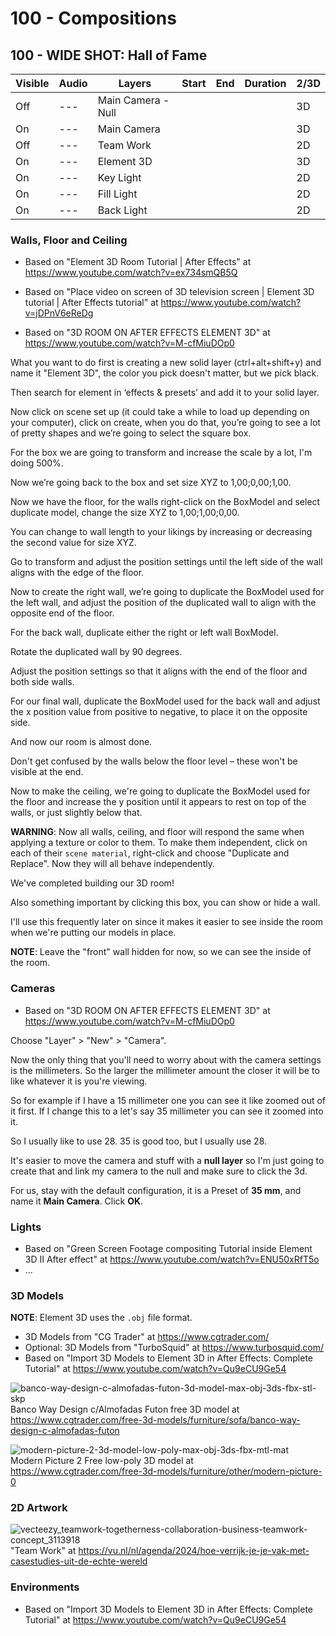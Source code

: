# 100 - Compositions

## 100 - WIDE SHOT: Hall of Fame

| Visible| Audio | Layers | Start | End | Duration | 2/3D |
| --- | --- | --- | --- | --- | --- | --- |
| Off | --- | Main Camera - Null | | | | 3D |
| On | --- | Main Camera | | | | 3D |
| Off | --- | Team Work | | | | 2D |
| On | --- | Element 3D | | | | 3D |
| On | --- | Key Light | | | | 2D |
| On | --- | Fill Light | | | | 2D |
| On | --- | Back Light | | | | 2D |

### Walls, Floor and Ceiling

- Based on "Element 3D Room Tutorial | After Effects" at https://www.youtube.com/watch?v=ex734smQB5Q

- Based on "Place video on screen of 3D television screen | Element 3D tutorial | After Effects tutorial" at https://www.youtube.com/watch?v=jDPnV6eReDg

- Based on "3D ROOM ON AFTER EFFECTS ELEMENT 3D" at https://www.youtube.com/watch?v=M-cfMiuDOp0

What you want to do first is creating a new solid layer (ctrl+alt+shift+y) and name it "Element 3D", the color you pick doesn't matter, but we pick black.

Then search for element in ‘effects & presets’ and add it to your solid layer.

Now click on scene set up (it could take a while to load up depending on your computer), click on create, when you do that, you’re going to see a lot of pretty shapes and we’re going to select the square box.

For the box we are going to transform and increase the scale by a lot, I'm doing 500%.

Now we’re going back to the box and set size XYZ to 1,00;0,00;1,00.

Now we have the floor, for the walls right-click on the BoxModel and select duplicate model, change the size XYZ to 1,00;1,00;0,00.

You can change to wall length to your likings by increasing or decreasing the second value for size XYZ.

Go to transform and adjust the position settings until the left side of the wall aligns with the edge of the floor.

Now to create the right wall, we’re going to duplicate the BoxModel used for the left wall, and adjust the position of the duplicated wall to align with the opposite end of the floor.

For the back wall, duplicate either the right or left wall BoxModel.

Rotate the duplicated wall by 90 degrees.

Adjust the position settings so that it aligns with the end of the floor and both side walls.

For our final wall, duplicate the BoxModel used for the back wall and adjust the x position value from positive to negative, to place it on the opposite side.

And now our room is almost done. 

Don't get confused by the walls below the floor level – these won't be visible at the end.

Now to make the ceiling, we're going to duplicate the BoxModel used for the floor and increase the y position until it appears to rest on top of the walls, or just slightly below that.

**WARNING**: Now all walls, ceiling, and floor will respond the same when applying a texture or color to them. To make them independent, click on each of their ```scene material```, right-click and choose "Duplicate and Replace". Now they will all behave independently.

We've completed building our 3D room!

Also something important by clicking this box, you can show or hide a wall.

I'll use this frequently later on since it makes it easier to see inside the room when we're putting our models in place.

**NOTE**: Leave the "front" wall hidden for now, so we can see the inside of the room.

### Cameras

- Based on "3D ROOM ON AFTER EFFECTS ELEMENT 3D" at https://www.youtube.com/watch?v=M-cfMiuDOp0

Choose "Layer" > "New" > "Camera".

Now the only thing that you'll need to worry about with the camera settings is the millimeters. So the larger the millimeter amount the closer it will be to like whatever it is you're viewing.

So for example if I have a 15 millimeter one you can see it like zoomed out of it first. If I change this to a let's say 35 millimeter you can see it zoomed into it. 

So I usually like to use 28. 35 is good too, but I usually use 28. 

It's easier to move the camera and stuff with a **null layer** so I'm just going to create that and link my camera to the null and make sure to click the 3d.

For us, stay with the default configuration, it is a Preset of **35 mm**, and name it **Main Camera**. Click **OK**.

### Lights

- Based on "Green Screen Footage compositing Tutorial inside Element 3D II After effect" at https://www.youtube.com/watch?v=ENU50xRfT5o
- ...

### 3D Models

**NOTE**: Element 3D uses the ```.obj``` file format.

- 3D Models from "CG Trader" at https://www.cgtrader.com/
- Optional: 3D Models from "TurboSquid" at https://www.turbosquid.com/
- Based on "Import 3D Models to Element 3D in After Effects: Complete Tutorial" at https://www.youtube.com/watch?v=Qu9eCU9Ge54

![banco-way-design-c-almofadas-futon-3d-model-max-obj-3ds-fbx-stl-skp](https://github.com/user-attachments/assets/71298b25-8574-415e-827e-26bc72a061de)<br/>
Banco Way Design c/Almofadas Futon free 3D model at https://www.cgtrader.com/free-3d-models/furniture/sofa/banco-way-design-c-almofadas-futon

![modern-picture-2-3d-model-low-poly-max-obj-3ds-fbx-mtl-mat](https://github.com/user-attachments/assets/eb2e24a6-abd8-4164-b68c-ed42c4cb5be5)<br/>
Modern Picture 2 Free low-poly 3D model at https://www.cgtrader.com/free-3d-models/furniture/other/modern-picture-0

### 2D Artwork

![vecteezy_teamwork-togetherness-collaboration-business-teamwork-concept_3113918](https://github.com/user-attachments/assets/1ff8d82e-56a6-4b81-8205-b78e265701fb)
"Team Work" at https://vu.nl/nl/agenda/2024/hoe-verrijk-je-je-vak-met-casestudies-uit-de-echte-wereld

### Environments

- Based on "Import 3D Models to Element 3D in After Effects: Complete Tutorial" at https://www.youtube.com/watch?v=Qu9eCU9Ge54


